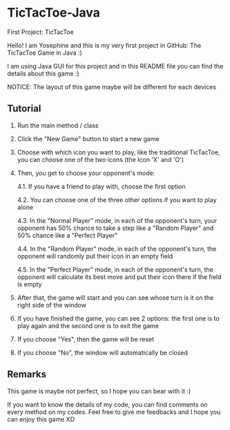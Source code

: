 # TicTacToe-Java
First Project: TicTacToe

Hello! I am Yosephine and this is my very first project in GitHub: The TicTacToe Game in Java :) 

I am using Java GUI for this project and in this README file you can find the details about this game :)

NOTICE: The layout of this game maybe will be different for each devices

## Tutorial
1. Run the main method / class
2. Click the "New Game" button to start a new game
3. Choose with which icon you want to play, like the traditional TicTacToe, you can choose one of the two icons (the Icon 'X' and 'O')
4. Then, you get to choose your opponent's mode:

   4.1. If you have a friend to play with, choose the first option

   4.2. You can choose one of the three other options if you want to play alone
   
   4.3. In the "Normal Player" mode, in each of the opponent's turn, your opponent has 50% chance to take a step like a "Random Player"
        and 50% chance like a "Perfect Player"
   
   4.4. In the "Random Player" mode, in each of the opponent's turn, the opponent will randomly put their icon in an empty field
   
   4.5. In the "Perfect Player" mode, in each of the opponent's turn, the opponent will calculate its best move and put their icon there if the field is empty
5. After that, the game will start and you can see whose turn is it on the right side of the window
6. If you have finished the game, you can see 2 options: the first one is to play again and the second one is to exit the game
7. If you choose "Yes", then the game will be reset 
8. If you choose "No", the window will automatically be closed

## Remarks
This game is maybe not perfect, so I hope you can bear with it :) 

If you want to know the details of my code, you can find comments on every method on my codes.
Feel free to give me feedbacks and I hope you can enjoy this game XD
